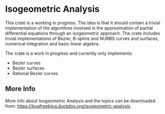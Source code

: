 # Isogeometric Analysis

This crate is a working in progress. The idea is that it should contain a trivial implementation of the algorithms involved in the approximation of partial differential equations through an isogeometric approach. The crate includes trivial implementations of Bezier, B-spline and NURBS curves and surfaces, numerical integration and basic linear algebra.

The crate is a work in progress and currently only implements:

* Bezier curves
* Bezier surfaces
* Rational Bezier curves

## More Info

More info about Isogeometric Analysis and the topics can be downloaded from: https://bugfreeblog.duckdns.org/isogeometric-analysis.